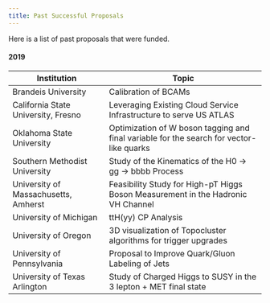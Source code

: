 ```yaml
---
title: Past Successful Proposals
---
```


Here is a list of past proposals that were funded.

#### 2019

| Institution | Topic | 
|-------|--------|
| Brandeis University | Calibration of BCAMs | 
| California State University, Fresno | Leveraging Existing Cloud Service Infrastructure to serve US ATLAS | 
| Oklahoma State University | Optimization of W boson tagging and final variable for the search for vector-like quarks |
| Southern Methodist University | Study of the Kinematics of the H0 -> gg -> bbbb Process |
| University of Massachusetts, Amherst | Feasibility Study for High-pT Higgs Boson Measurement in the Hadronic VH Channel |
| University of Michigan | ttH(yy) CP Analysis | 
| University of Oregon | 3D visualization of Topocluster algorithms for trigger upgrades | 
| University of Pennsylvania | Proposal to Improve Quark/Gluon Labeling of Jets |
| University of Texas Arlington | Study of Charged Higgs to SUSY in the 3 lepton + MET final state | 

